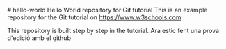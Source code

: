 \# hello-world
Hello World repository for Git tutorial
This is an   example repository for the Git tutorial on https://www.w3schools.com

This repository is built step by step in the tutorial. 
Ara estic fent una prova d'edició amb el github
